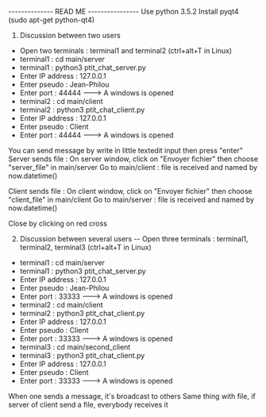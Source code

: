 -------------- READ ME ----------------
Use python 3.5.2
Install pyqt4 (sudo apt-get python-qt4)

1. Discussion between two users
- Open two terminals : terminal1 and terminal2 (ctrl+alt+T in Linux)
- terminal1 : cd main/server
- terminal1 : python3 ptit_chat_server.py
- Enter IP address : 127.0.0.1
- Enter pseudo : Jean-Philou
- Enter port : 44444
---> A windows is opened
- terminal2 : cd main/client
- terminal2 : python3 ptit_chat_client.py
- Enter IP address : 127.0.0.1
- Enter pseudo : Client
- Enter port : 44444
---> A windows is opened

You can send message by write in little textedit input then press "enter"
Server sends file : 
	On server window, click on "Envoyer fichier" then choose "server_file" in main/server
	Go to main/client : file is received and named by now.datetime()

Client sends file : 
	On client window, click on "Envoyer fichier" then choose "client_file" in main/client
	Go to main/server : file is received and named by now.datetime()

Close by clicking on red cross 

2. Discussion between several users
-- Open three terminals : terminal1, terminal2, terminal3 (ctrl+alt+T in Linux)
- terminal1 : cd main/server
- terminal1 : python3 ptit_chat_server.py
- Enter IP address : 127.0.0.1
- Enter pseudo : Jean-Philou
- Enter port : 33333
---> A windows is opened
- terminal2 : cd main/client
- terminal2 : python3 ptit_chat_client.py
- Enter IP address : 127.0.0.1
- Enter pseudo : Client
- Enter port : 33333
---> A windows is opened
- terminal3 : cd main/second_client
- terminal3 : python3 ptit_chat_client.py
- Enter IP address : 127.0.0.1
- Enter pseudo : Client
- Enter port : 33333
---> A windows is opened

When one sends a message, it's broadcast to others
Same thing with file, if server of client send a file, everybody receives it




